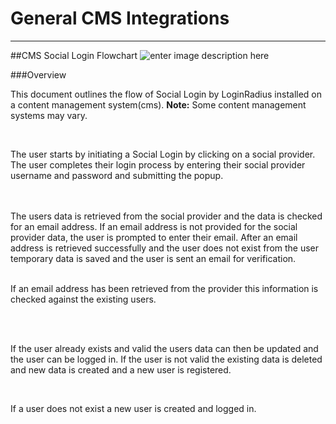 General CMS Integrations
===
----

##CMS Social Login Flowchart
![enter image description here](https://apidocs.lrcontent.com/images/cms-social-login-flowchart_990158d129a85e76a3.06814169.png "")



###Overview

This document outlines the flow of Social Login by LoginRadius installed on a content management system(cms). **Note:** Some content management systems may vary.

 </br>


The user starts by initiating a Social Login by clicking on a social provider. The user completes their login process by entering their social provider username and password and submitting the popup.

 
 </br>
 </br>
The users data is retrieved from the social provider and the data is checked for an email address. If an email address is not provided for the social provider data, the user is prompted to enter their email. After an email address is retrieved successfully and the user does not exist from the user temporary data is saved and the user is sent an email for verification.

 </br>
 </br>

 

If an email address has been retrieved from the provider this information is checked against the existing users.

 </br>
 </br>

 
If the user already exists and valid the users data can then be updated and the user can be logged in. If the user is not valid the existing data is deleted and new data is created and a new user is registered.

 </br>

If a user does not exist a new user is created and logged in.